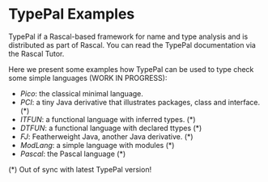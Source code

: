 # TypePal Examples

TypePal if a Rascal-based framework for name and type analysis and is distributed as part of Rascal. You can read the TypePal documentation via the Rascal Tutor.

Here we present some examples how TypePal can be used to type check some simple languages (WORK IN PROGRESS):

* _Pico_: the classical minimal language.
* _PCI_: a tiny Java derivative that illustrates packages, class and interface. (*)
* _ITFUN_: a functional language with inferred types. (*)
* _DTFUN_: a functional language with declared ttypes (*)
* _FJ_: Featherweight Java, another Java derivative. (*)
* _ModLang_: a simple language with modules (*)
* _Pascal_: the Pascal language (*)

(*) Out of sync with latest TypePal version!